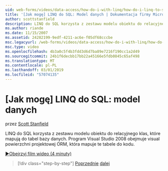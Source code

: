 ```yaml
---
uid: web-forms/videos/data-access/how-do-i-with-linq/how-do-i-linq-to-sql-data-model
title: '[Jak mogę] LINQ do SQL: Model danych | Dokumentacja firmy Microsoft'
author: scottstanfield
description: LINQ do SQL korzysta z zestawu modelu obiektu do relacyjnego klas, które mapują do tabel bazy danych. Program Visual Studio 2008 obejmuje visual powierzchni projektowej ORM...
ms.author: riande
ms.date: 11/15/2007
ms.assetid: 24282199-9edf-4211-ac6e-f05df68cccbe
msc.legacyurl: /web-forms/videos/data-access/how-do-i-with-linq/how-do-i-linq-to-sql-data-model
msc.type: video
ms.openlocfilehash: 4b3a0c5f4b3fdd3d6d7ba89e7216f190cc1a2d49
ms.sourcegitcommit: 24b1f6decbb17bb22a45166e5fdb0845c65af498
ms.translationtype: MT
ms.contentlocale: pl-PL
ms.lasthandoff: 03/01/2019
ms.locfileid: "57074135"
---
```

<a name="how-do-i-linq-to-sql-data-model"></a>[Jak mogę] LINQ do SQL: model danych
====================
przez [Scott Stanfield](https://github.com/scottstanfield)

LINQ do SQL korzysta z zestawu modelu obiektu do relacyjnego klas, które mapują do tabel bazy danych. Program Visual Studio 2008 obejmuje visual powierzchni projektowej ORM, która mapuje te tabele do kodu.

[&#9654;Obejrzyj film wideo (4 minuty)](https://channel9.msdn.com/Blogs/ASP-NET-Site-Videos/how-do-i-linq-to-sql-data-model)

> [!div class="step-by-step"]
> [Poprzednie](how-do-i-linq-to-sql-overview.md)
> [dalej](how-do-i-linq-to-sql-querying-the-database.md)

